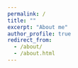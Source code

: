 ```yaml
---
permalink: /
title: ""
excerpt: "About me"
author_profile: true
redirect_from: 
  - /about/
  - /about.html
---
```


